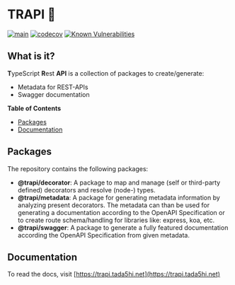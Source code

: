 # TRAPI 🦜

[![main](https://github.com/Tada5hi/trapi/actions/workflows/main.yml/badge.svg)](https://github.com/Tada5hi/trapi/actions/workflows/main.yml)
[![codecov](https://codecov.io/gh/Tada5hi/trapi/branch/main/graph/badge.svg?token=ZUJ8F5TTSX)](https://codecov.io/gh/Tada5hi/trapi)
[![Known Vulnerabilities](https://snyk.io/test/github/Tada5hi/trapi/badge.svg)](https://snyk.io/test/github/Tada5hi/trapi)

## What is it?
**T**ypeScript **R**est **API** is a collection of packages to create/generate:
- Metadata for REST-APIs
- Swagger documentation

**Table of Contents**

- [Packages](#packages)
- [Documentation](#documentation)

## Packages
The repository contains the following packages:

- **@trapi/decorator**: A package to map and manage (self or third-party defined) decorators and resolve (node-) types.
- **@trapi/metadata**: A package for generating metadata information by analyzing present decorators.
  The metadata can than be used for generating a documentation according to the OpenAPI Specification or to create route schema/handling for libraries like: express, koa, etc.
- **@trapi/swagger**: A package to generate a fully featured documentation according the OpenAPI Specification from given metadata.

## Documentation

To read the docs, visit [https://trapi.tada5hi.net](https://trapi.tada5hi.net)

